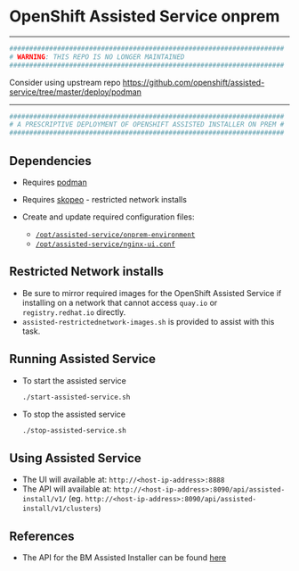 # OpenShift Assisted Service onprem

---

```bash
#####################################################################
# WARNING: THIS REPO IS NO LONGER MAINTAINED 
#####################################################################
```
Consider using upstream repo https://github.com/openshift/assisted-service/tree/master/deploy/podman 

---

```bash
#####################################################################
# A PRESCRIPTIVE DEPLOYMENT OF OPENSHIFT ASSISTED INSTALLER ON PREM #
#####################################################################
```

## Dependencies
- Requires [podman](https://podman.io/)
- Requires [skopeo](https://github.com/containers/skopeo) - restricted network installs

- Create and update required configuration files:
  - [`/opt/assisted-service/onprem-environment`](./onprem-environment)
  - [`/opt/assisted-service/nginx-ui.conf`](./nginx-ui.conf)

## Restricted Network installs
- Be sure to mirror required images for the OpenShift Assisted Service if installing on a network that cannot access `quay.io` or `registry.redhat.io` directly.
- `assisted-restrictednetwork-images.sh` is provided to assist with this task.

## Running Assisted Service

- To start the assisted service

  ```bash
  ./start-assisted-service.sh
  ```

- To stop the assisted service

  ```bash
  ./stop-assisted-service.sh
  ```

## Using Assisted Service

- The UI will available at: `http://<host-ip-address>:8888`
- The API will available at: `http://<host-ip-address>:8090/api/assisted-install/v1/`
  (eg. `http://<host-ip-address>:8090/api/assisted-install/v1/clusters`)

## References

- The API for the BM Assisted Installer can be found [here](https://generator.swagger.io/?url=https://raw.githubusercontent.com/openshift/assisted-service/master/swagger.yaml)
